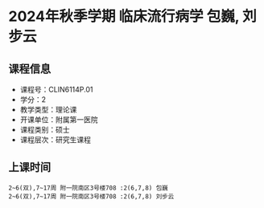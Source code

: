 # 2024年秋季学期 临床流行病学 包巍, 刘步云






## 课程信息

- 课程号：CLIN6114P.01
- 学分：2
- 教学类型：理论课
- 开课单位：附属第一医院
- 课程类别：硕士
- 课程层次：研究生课程

## 上课时间

```
2~6(双),7~17周 附一院南区3号楼708 :2(6,7,8) 包巍
2~6(双),7~17周 附一院南区3号楼708 :2(6,7,8) 刘步云
```

